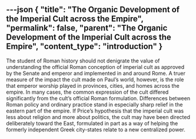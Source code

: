---json
{
  "title": "The Organic Development of the Imperial Cult across the Empire",
  "permalink": false,
  "parent": "The Organic Development of the Imperial Cult across the Empire",
  "content_type": "introduction"
}
---
The student of Roman history should not denigrate the value of understanding the official Roman conception of imperial cult as approved by the Senate and emperor and implemented in and around Rome. A truer measure of the impact the cult made on Paul’s world, however, is the role that emperor worship played in provinces, cities, and homes across the empire. In many cases, the common expression of the cult differed significantly from the cult’s official Roman formulation. Differences between Roman policy and ordinary practice stand in especially sharp relief in the eastern part of the empire. If Price’s hypothesis that the imperial cult was less about religion and more about politics, the cult may have been directed deliberately toward the East, formulated in part as a way of helping the formerly independent Greek city-states relate to a new centralized power.
